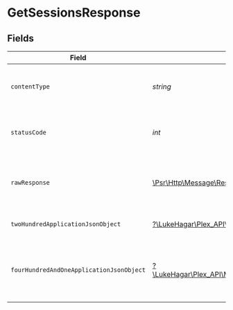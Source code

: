 # GetSessionsResponse


## Fields

| Field                                                                                                                                | Type                                                                                                                                 | Required                                                                                                                             | Description                                                                                                                          |
| ------------------------------------------------------------------------------------------------------------------------------------ | ------------------------------------------------------------------------------------------------------------------------------------ | ------------------------------------------------------------------------------------------------------------------------------------ | ------------------------------------------------------------------------------------------------------------------------------------ |
| `contentType`                                                                                                                        | *string*                                                                                                                             | :heavy_check_mark:                                                                                                                   | HTTP response content type for this operation                                                                                        |
| `statusCode`                                                                                                                         | *int*                                                                                                                                | :heavy_check_mark:                                                                                                                   | HTTP response status code for this operation                                                                                         |
| `rawResponse`                                                                                                                        | [\Psr\Http\Message\ResponseInterface](https://www.php-fig.org/psr/psr-7/#33-psrhttpmessageresponseinterface)                         | :heavy_check_mark:                                                                                                                   | Raw HTTP response; suitable for custom response parsing                                                                              |
| `twoHundredApplicationJsonObject`                                                                                                    | [?\LukeHagar\Plex_API\Models\Operations\GetSessionsResponseBody](../../Models/Operations/GetSessionsResponseBody.md)                 | :heavy_minus_sign:                                                                                                                   | List of Active Plex Sessions                                                                                                         |
| `fourHundredAndOneApplicationJsonObject`                                                                                             | [?\LukeHagar\Plex_API\Models\Operations\GetSessionsSessionsResponseBody](../../Models/Operations/GetSessionsSessionsResponseBody.md) | :heavy_minus_sign:                                                                                                                   | Unauthorized - Returned if the X-Plex-Token is missing from the header or query.                                                     |